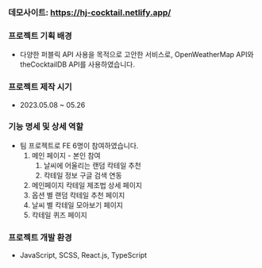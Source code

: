 ### 데모사이트: https://hj-cocktail.netlify.app/

### **프로젝트 기획 배경**

- 다양한 퍼블릭 API 사용을 목적으로 고안한 서비스로, OpenWeatherMap API와 theCocktailDB API를 사용하였습니다.

### **프로젝트 제작 시기**

- 2023.05.08 ~ 05.26

### **기능 명세 및 상세 역할**

- 팀 프로젝트로 FE 6명이 참여하였습니다.
  1. 메인 페이지 - 본인 참여
     1. 날씨에 어울리는 랜덤 칵테일 추천
     2. 칵테일 정보 구글 검색 연동
  2. 메인페이지 칵테일 제조법 상세 페이지
  3. 옵션 별 랜덤 칵테일 추천 페이지
  4. 날씨 별 칵테일 모아보기 페이지
  5. 칵테일 퀴즈 페이지

### **프로젝트 개발 환경**

- JavaScript, SCSS, React.js, TypeScript
